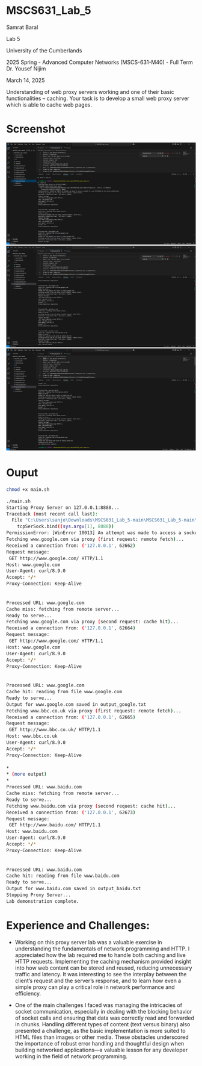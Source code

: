  # MSCS631_Lab_5
Samrat Baral

Lab 5

University of the Cumberlands

2025 Spring - Advanced Computer Networks (MSCS-631-M40) - Full Term
Dr. Yousef Nijim

March 14, 2025

Understanding of web proxy servers working and one of their basic functionalities – caching. Your task is to develop a small web proxy server which is able to cache web pages.

# Screenshot
![1](/screeenshots/Capture-1.png)
![2](/screeenshots/Capture-2.png)
![3](screeenshots/Capture-3.png)

# Ouput 
```bash
chmod +x main.sh
```

```bash
./main.sh
Starting Proxy Server on 127.0.0.1:8888...
Traceback (most recent call last):
  File "C:\Users\sanjo\Downloads\MSCS631_Lab_5-main\MSCS631_Lab_5-main\src\main.py", line 11, in <module>
    tcpSerSock.bind((sys.argv[1], 8888))
PermissionError: [WinError 10013] An attempt was made to access a socket in a way forbidden by its access permissions
Fetching www.google.com via proxy (first request: remote fetch)...
Received a connection from: ('127.0.0.1', 62662)
Request message:
 GET http://www.google.com/ HTTP/1.1
Host: www.google.com
User-Agent: curl/8.9.0
Accept: */*
Proxy-Connection: Keep-Alive


Processed URL: www.google.com
Cache miss: fetching from remote server...
Ready to serve...
Fetching www.google.com via proxy (second request: cache hit)...
Received a connection from: ('127.0.0.1', 62664)
Request message:
 GET http://www.google.com/ HTTP/1.1
Host: www.google.com
User-Agent: curl/8.9.0
Accept: */*
Proxy-Connection: Keep-Alive


Processed URL: www.google.com
Cache hit: reading from file www.google.com
Ready to serve...
Output for www.google.com saved in output_google.txt
Fetching www.bbc.co.uk via proxy (first request: remote fetch)...
Received a connection from: ('127.0.0.1', 62665)
Request message:
 GET http://www.bbc.co.uk/ HTTP/1.1
Host: www.bbc.co.uk
User-Agent: curl/8.9.0
Accept: */*
Proxy-Connection: Keep-Alive

*
* (more output)
*
Processed URL: www.baidu.com
Cache miss: fetching from remote server...
Ready to serve...
Fetching www.baidu.com via proxy (second request: cache hit)...
Received a connection from: ('127.0.0.1', 62673)
Request message:
 GET http://www.baidu.com/ HTTP/1.1
Host: www.baidu.com
User-Agent: curl/8.9.0
Accept: */*
Proxy-Connection: Keep-Alive


Processed URL: www.baidu.com
Cache hit: reading from file www.baidu.com
Ready to serve...
Output for www.baidu.com saved in output_baidu.txt
Stopping Proxy Server...
Lab demonstration complete.
```
# Experience and Challenges:
- Working on this proxy server lab was a valuable exercise in understanding the fundamentals of network programming and HTTP. I appreciated how the lab required me to handle both caching and live HTTP requests. Implementing the caching mechanism provided insight into how web content can be stored and reused, reducing unnecessary traffic and latency. It was interesting to see the interplay between the client’s request and the server’s response, and to learn how even a simple proxy can play a critical role in network performance and efficiency.

- One of the main challenges I faced was managing the intricacies of socket communication, especially in dealing with the blocking behavior of socket calls and ensuring that data was correctly read and forwarded in chunks. Handling different types of content (text versus binary) also presented a challenge, as the basic implementation is more suited to HTML files than images or other media. These obstacles underscored the importance of robust error handling and thoughtful design when building networked applications—a valuable lesson for any developer working in the field of network programming.
